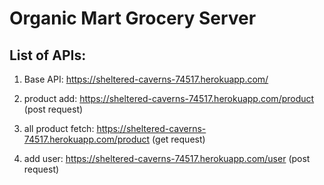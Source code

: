 # Organic Mart Grocery Server

## List of APIs:

1. Base API: https://sheltered-caverns-74517.herokuapp.com/

2. product add: https://sheltered-caverns-74517.herokuapp.com/product (post request)

3. all product fetch: https://sheltered-caverns-74517.herokuapp.com/product (get request)

4. add user: https://sheltered-caverns-74517.herokuapp.com/user (post request)
